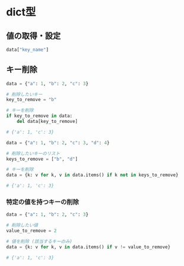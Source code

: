 # dict型

## 値の取得・設定

```py
data["key_name"]
```

## キー削除

```py
data = {"a": 1, "b": 2, "c": 3}

# 削除したいキー
key_to_remove = "b"

# キーを削除
if key_to_remove in data:
    del data[key_to_remove]

# {'a': 1, 'c': 3}
```

```py
data = {"a": 1, "b": 2, "c": 3, "d": 4}

# 削除したいキーのリスト
keys_to_remove = ["b", "d"]

# キーを削除
data = {k: v for k, v in data.items() if k not in keys_to_remove}

# {'a': 1, 'c': 3}
```

### 特定の値を持つキーの削除

```py
data = {"a": 1, "b": 2, "c": 3}

# 削除したい値
value_to_remove = 2

# 値を削除 (該当するキーのみ)
data = {k: v for k, v in data.items() if v != value_to_remove}

# {'a': 1, 'c': 3}
```